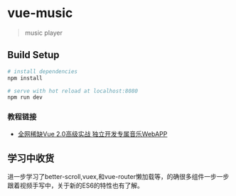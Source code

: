 # vue-music

> music player

## Build Setup

``` bash
# install dependencies
npm install

# serve with hot reload at localhost:8080
npm run dev
```

### 教程链接
* [全网稀缺Vue 2.0高级实战 独立开发专属音乐WebAPP](http://coding.imooc.com/class/107.html)

## 学习中收货
进一步学习了better-scroll,vuex,和vue-router懒加载等，的确很多组件一步一步跟着视频手写中，关于新的ES6的特性也有了解。

